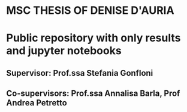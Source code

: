 # MSC THESIS OF DENISE D'AURIA
# Public repository with only results and jupyter notebooks 

## Supervisor: Prof.ssa Stefania Gonfloni

## Co-supervisors: Prof.ssa Annalisa Barla, Prof Andrea Petretto
